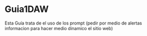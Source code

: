 # Guia1DAW
Esta Guía trata de el uso de los prompt (pedir por medio de alertas informacion para hacer medio dinamico el sitio web)
